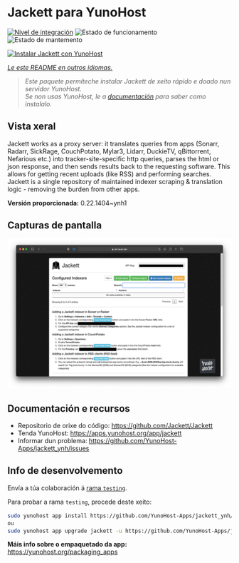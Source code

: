 <!--
NOTA: Este README foi creado automáticamente por <https://github.com/YunoHost/apps/tree/master/tools/readme_generator>
NON debe editarse manualmente.
-->

# Jackett para YunoHost

[![Nivel de integración](https://apps.yunohost.org/badge/integration/jackett)](https://ci-apps.yunohost.org/ci/apps/jackett/)
![Estado de funcionamento](https://apps.yunohost.org/badge/state/jackett)
![Estado de mantemento](https://apps.yunohost.org/badge/maintained/jackett)

[![Instalar Jackett con YunoHost](https://install-app.yunohost.org/install-with-yunohost.svg)](https://install-app.yunohost.org/?app=jackett)

*[Le este README en outros idiomas.](./ALL_README.md)*

> *Este paquete permíteche instalar Jackett de xeito rápido e doado nun servidor YunoHost.*  
> *Se non usas YunoHost, le a [documentación](https://yunohost.org/install) para saber como instalalo.*

## Vista xeral

Jackett works as a proxy server: it translates queries from apps (Sonarr, Radarr, SickRage, CouchPotato, Mylar3, Lidarr, DuckieTV, qBittorrent, Nefarious etc.) into tracker-site-specific http queries, parses the html or json response, and then sends results back to the requesting software. This allows for getting recent uploads (like RSS) and performing searches. Jackett is a single repository of maintained indexer scraping & translation logic - removing the burden from other apps.


**Versión proporcionada:** 0.22.1404~ynh1

## Capturas de pantalla

![Captura de pantalla de Jackett](./doc/screenshots/demo.png)

## Documentación e recursos

- Repositorio de orixe do código: <https://github.com/Jackett/Jackett>
- Tenda YunoHost: <https://apps.yunohost.org/app/jackett>
- Informar dun problema: <https://github.com/YunoHost-Apps/jackett_ynh/issues>

## Info de desenvolvemento

Envía a túa colaboración á [rama `testing`](https://github.com/YunoHost-Apps/jackett_ynh/tree/testing).

Para probar a rama `testing`, procede deste xeito:

```bash
sudo yunohost app install https://github.com/YunoHost-Apps/jackett_ynh/tree/testing --debug
ou
sudo yunohost app upgrade jackett -u https://github.com/YunoHost-Apps/jackett_ynh/tree/testing --debug
```

**Máis info sobre o empaquetado da app:** <https://yunohost.org/packaging_apps>
